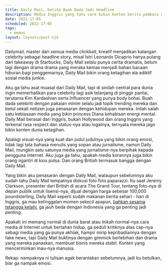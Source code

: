 ```yaml
---
title: Daily Mail, Ketika Buah Dada Jadi Headline
description: Media Inggris yang tahu cara bikin konten berita pembaca emosi
date: 2022-17-05
scheduled: 2022-17-05
tags:
  - memos
layout: layouts/post.njk
---
```


Dailymail, master dari semua media clickbait, kreatif menjadikan kalangan celebrity sebagai headline story, misal Istri Leonardo Dicaprio hanya pulang dari takeaway di Starbucks, Daily Mail selalu punya cerita dramatis, belum lagi dengan drama drama yang meraka kemas menjadi bahan bacaan hiburan bagi penggemarnya, Daily Mail bikin orang ketagihan ala adiktif sosial media junkie.

Aku ga tahu asal muasal dari Daily Mail, tapi di sinilah central para dunia ingin memerhatikan para celebrity lagi asik telanjang di pinggir pantai, terutama Kim Kardashian serta Influencer yang punya body bohai. Buah dada selebriti dengan pakaian minim selalu jadi topik trending mereka dan betul sekali netizen juga penasaran dengan kehidupan mereka. Inilah salah satu kebiasaan media yang bikin princess Diana kehabisan energi mental. Daily Mail berasal dari Inggris, bukan Hollywood dan orang Inggris yang terkenal rasa respect dan status-nya atau logatnya, ternyata mereka jago bikin konten dunia ketagihan.

Apalagi visual-nya yang kuat dan judul judulnya yang bikin orang emosi, tidak lagi tata bahasa menulis yang sopan atau jurnalisme, namun Daily Mail, mungkin satu satunya media yang jurnalisme-nya berpihak kepada pengguna Internet. Aku juga ga tahu, apakah media korannya juga bikin orang ngantri di kios pulsa. Dan orang British termasuk bangga dengan Daily Mail.

Yang bikin aku penasaran dengan Daily Mail, walaupun sebelumnya aku sudah tahu Daily Mail tempatnya diskusi foto foto paparazzi. Itu saat Jeremy Clarkson, presenter dari British di acara The Grand Tour, tentang foto-nya di depan publik untuk lisensi-nya, dijual dengan harga sebesar 100,000 poundsterling, Daily Mail seperti sudah makanan berita sehari - hari di Inggris, ga mau ketinggalan momen sekecil apapun, [bahkan sesama tetangga kelahi](https://www.dailymail.co.uk/news/article-10822667/Moment-neighbour-hell-launched-bricks-cement-fence-called-neighbours-dirty-c-s.html), ga jauh beda dengan Indonesia yang ga penting jadi penting.

Apakah ini memang normal di dunia barat atau inikah normal-nya cara media di Internet untuk bertahan hidup, ga peduli kritiknya atas cap-nya sebagi media yang ga punya akhlak, hampir mirip kepribadiannya dengan fake news, tapi Daily Mail buktinya dengan gimmick berlebihan dan drama yang mereka panaskan, membuat bisnis mereka stabil. Konten yang mencerminkan mau-nya manusia.

Rekap: nampaknya ni tulisan agak berantakan sebelumnya, jadi ku betulkan, biar ga nampak emosi.
